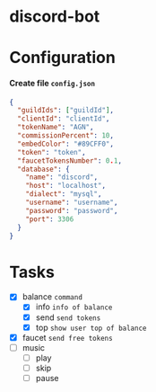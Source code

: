 # discord-bot

# Configuration

#### Create file `config.json`
```json
{
  "guildIds": ["guildId"],
  "clientId": "clientId",
  "tokenName": "AGN",
  "commissionPercent": 10,
  "embedColor": "#89CFF0",
  "token": "token",
  "faucetTokensNumber": 0.1,
  "database": {
    "name": "discord",
    "host": "localhost",
    "dialect": "mysql",
    "username": "username",
    "password": "password",
    "port": 3306
  }
}
```
# Tasks

- [x] balance `command`
  - [x] info `info of balance`
  - [x] send `send tokens`
  - [x] top `show user top of balance`
- [x] faucet `send free tokens`
- [ ] music
  - [ ] play
  - [ ] skip
  - [ ] pause

